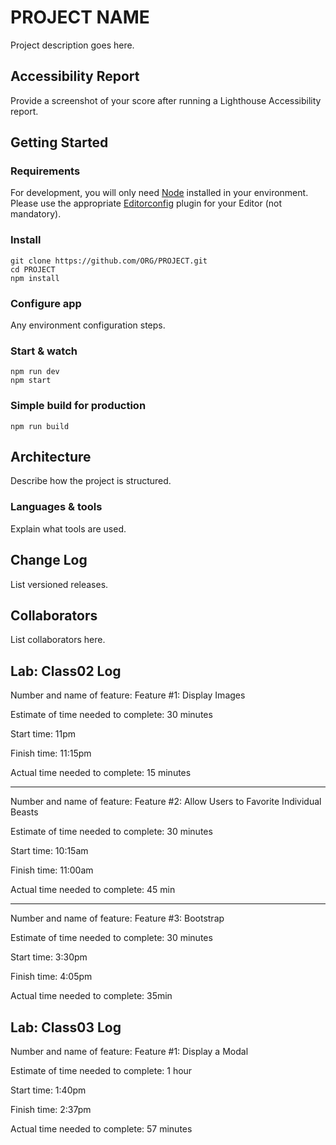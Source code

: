 # PROJECT NAME

Project description goes here.

## Accessibility Report

Provide a screenshot of your score after running a Lighthouse Accessibility report.

## Getting Started

### Requirements

For development, you will only need [Node](http://nodejs.org/) installed in your environment.
Please use the appropriate [Editorconfig](http://editorconfig.org/) plugin for your Editor (not mandatory).

### Install

    git clone https://github.com/ORG/PROJECT.git
    cd PROJECT
    npm install

### Configure app

Any environment configuration steps.

### Start & watch

    npm run dev
    npm start

### Simple build for production

    npm run build

## Architecture

Describe how the project is structured.

### Languages & tools

Explain what tools are used.

## Change Log

List versioned releases.

## Collaborators

List collaborators here.

## Lab: Class02 Log

Number and name of feature: Feature #1: Display Images

Estimate of time needed to complete: 30 minutes

Start time: 11pm

Finish time: 11:15pm

Actual time needed to complete: 15 minutes

---

Number and name of feature: Feature #2: Allow Users to Favorite Individual Beasts

Estimate of time needed to complete: 30 minutes

Start time: 10:15am

Finish time: 11:00am

Actual time needed to complete: 45 min

---

Number and name of feature: Feature #3: Bootstrap

Estimate of time needed to complete: 30 minutes

Start time: 3:30pm

Finish time: 4:05pm

Actual time needed to complete: 35min

## Lab: Class03 Log

Number and name of feature: Feature #1: Display a Modal

Estimate of time needed to complete: 1 hour

Start time: 1:40pm

Finish time: 2:37pm

Actual time needed to complete: 57 minutes
